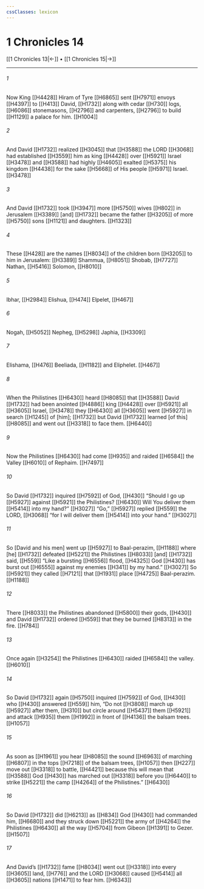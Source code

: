```yaml
---
cssClasses: lexicon
---
```


# 1 Chronicles 14

[[1 Chronicles 13|←]] • [[1 Chronicles 15|→]]

---

###### 1
Now King [[H4428]] Hiram  of Tyre [[H6865]] sent [[H7971]] envoys [[H4397]] to [[H413]] David, [[H1732]] along with cedar [[H730]] logs, [[H6086]] stonemasons, [[H2796]] and carpenters, [[H2796]] to build [[H1129]] a palace for him. [[H1004]]

###### 2
And David [[H1732]] realized [[H3045]] that [[H3588]] the LORD [[H3068]] had established [[H3559]] him as king [[H4428]] over [[H5921]] Israel [[H3478]] and [[H3588]] had highly [[H4605]] exalted [[H5375]] his kingdom [[H4438]] for the sake [[H5668]] of His people [[H5971]] Israel. [[H3478]]

###### 3
And David [[H1732]] took [[H3947]] more [[H5750]] wives [[H802]] in Jerusalem [[H3389]] [and] [[H1732]] became the father [[H3205]] of more [[H5750]] sons [[H1121]] and daughters. [[H1323]]

###### 4
These [[H428]] are the names [[H8034]] of the children born [[H3205]] to him in Jerusalem: [[H3389]] Shammua, [[H8051]] Shobab, [[H7727]] Nathan, [[H5416]] Solomon, [[H8010]]

###### 5
Ibhar, [[H2984]] Elishua, [[H474]] Elpelet, [[H467]]

###### 6
Nogah, [[H5052]] Nepheg, [[H5298]] Japhia, [[H3309]]

###### 7
Elishama, [[H476]] Beeliada, [[H1182]] and Eliphelet. [[H467]]

###### 8
When the Philistines [[H6430]] heard [[H8085]] that [[H3588]] David [[H1732]] had been anointed [[H4886]] king [[H4428]] over [[H5921]] all [[H3605]] Israel, [[H3478]] they [[H6430]] all [[H3605]] went [[H5927]] in search [[H1245]] of [him]; [[H1732]] but David [[H1732]] learned [of this] [[H8085]] and went out [[H3318]] to face them. [[H6440]]

###### 9
Now the Philistines [[H6430]] had come [[H935]] and raided [[H6584]] the Valley [[H6010]] of Rephaim. [[H7497]]

###### 10
So David [[H1732]] inquired [[H7592]] of God, [[H430]] “Should I go up [[H5927]] against [[H5921]] the Philistines? [[H6430]] Will You deliver them [[H5414]] into my hand?” [[H3027]] “Go,” [[H5927]] replied [[H559]] the LORD, [[H3068]] “for I will deliver them [[H5414]] into your hand.” [[H3027]]

###### 11
So [David and his men] went up [[H5927]] to  Baal-perazim, [[H1188]] where [he] [[H1732]] defeated [[H5221]] the Philistines [[H8033]] [and] [[H1732]] said, [[H559]] “Like a bursting [[H6556]] flood, [[H4325]] God [[H430]] has burst out [[H6555]] against my enemies [[H341]] by my hand.” [[H3027]] So [[H5921]] they called [[H7121]] that [[H1931]] place [[H4725]] Baal-perazim. [[H1188]]

###### 12
There [[H8033]] the Philistines abandoned [[H5800]] their gods, [[H430]] and David [[H1732]] ordered [[H559]] that they be burned [[H8313]] in the fire. [[H784]]

###### 13
Once again [[H3254]] the Philistines [[H6430]] raided [[H6584]] the valley. [[H6010]]

###### 14
So David [[H1732]] again [[H5750]] inquired [[H7592]] of God, [[H430]] who [[H430]] answered [[H559]] him,  “Do not [[H3808]] march up [[H5927]] after them, [[H310]] but circle around [[H5437]] them [[H5921]] and attack [[H935]] them [[H1992]] in front of [[H4136]] the balsam trees. [[H1057]]

###### 15
As soon as [[H1961]] you hear [[H8085]] the sound [[H6963]] of marching [[H6807]] in the tops [[H7218]] of the balsam trees, [[H1057]] then [[H227]] move out [[H3318]] to battle, [[H4421]] because this will mean that [[H3588]] God [[H430]] has marched out [[H3318]] before you [[H6440]] to strike [[H5221]] the camp [[H4264]] of the Philistines.” [[H6430]]

###### 16
So David [[H1732]] did [[H6213]] as [[H834]] God [[H430]] had commanded him, [[H6680]] and they struck down [[H5221]] the army of [[H4264]] the Philistines [[H6430]] all the way [[H5704]] from Gibeon [[H1391]] to Gezer. [[H1507]]

###### 17
And David’s [[H1732]] fame [[H8034]] went out [[H3318]] into every [[H3605]] land, [[H776]] and the LORD [[H3068]] caused [[H5414]] all [[H3605]] nations [[H1471]] to fear him. [[H6343]]

